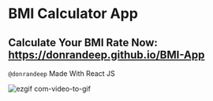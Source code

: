 # BMI Calculator App #

## Calculate Your BMI Rate Now: https://donrandeep.github.io/BMI-App


` @donrandeep `
Made With React JS


![ezgif com-video-to-gif](https://github.com/donrandeep/BMI-App/assets/86055057/02c6b64f-e124-42ab-8f07-93d7b7c26989)


